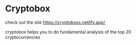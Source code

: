 # Cryptobox

check out the site
https://cryptoboxx.netlify.app/

cryptobox helps you to do  fundamental analysis of the top 20 cryptocurrencies 
